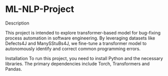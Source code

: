 # ML-NLP-Project
Description

This project is intended to explore transformer-based model for bug-fixing process automation in software engineering. By leveraging datasets like Defects4J and ManySStuBs4J, we fine-tune a transformer model to autonomously identify and correct common programming errors.

Installation
To run this project, you need to install Python and the necessary libraries. The primary dependencies include Torch, Transformers and Pandas.
